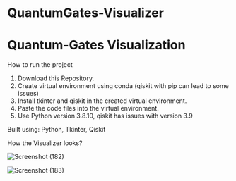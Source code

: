 # QuantumGates-Visualizer

# Quantum-Gates Visualization


How to run the project

1. Download this Repository.
2. Create virtual environment using conda (qiskit with pip can lead to some issues)
3. Install tkinter and qiskit in the created virtual environment.
3. Paste the code files into the virtual environment.
5. Use Python version 3.8.10, qiskit has issues with version 3.9

Built using: Python, Tkinter, Qiskit


How the Visualizer looks?


![Screenshot (182)](https://user-images.githubusercontent.com/58986628/230024614-ef166bf7-3d96-472e-911c-ee0f52731b8b.png)



![Screenshot (183)](https://user-images.githubusercontent.com/58986628/230024748-950fdedd-f4d9-4d76-854f-6b7d314f6462.png)

